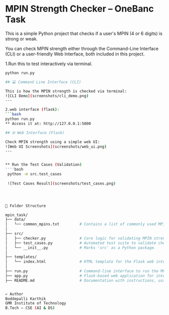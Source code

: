 # MPIN Strength Checker – OneBanc Task

This is a simple Python project that checks if a user's MPIN (4 or 6 digits) is strong or weak.

You can check MPIN strength either through the Command-Line Interface (CLI) or a user-friendly Web Interface, both included in this project.


1.Run this to test interactively via terminal.
```bash
python run.py

## 💻 Command Line Interface (CLI)

This is how the MPIN strength is checked via terminal:
![CLI Demo](screenshots/cli_demo.png)
---

2.web interface (flask):
```bash
python run.py
** Access it at: http://127.0.0.1:5000

## 🌐 Web Interface (Flask)

Check MPIN strength using a simple web UI:
![Web UI Screenshots](screenshots/web_ui.png)
---


** Run the Test Cases (Validation)
''''bash
 python -m src.test_cases
 
 ![Test Cases Result](screenshots/test_cases.png)




📁 Folder Structure

mpin_task/
├── data/
│   └── common_mpins.txt         # Contains a list of commonly used MPINs.
│
├── src/
│   ├── checker.py               # Core logic for validating MPIN strength.
│   ├── test_cases.py            # Automated test suite to validate checker logic.
│   └── __init__.py              # Marks 'src' as a Python package.
│
├── templates/
│   └── index.html               # HTML template for the Flask web interface.
│
├── run.py                       # Command-line interface to run the MPIN checker.
├── app.py                       # Flask-based web application for interactive input.
├── README.md                    # Documentation with instructions, usage, and features.


✍️ Author
Boddepalli Karthik 
GMR Institute of Technology 
B.Tech – CSE (AI & DS)



